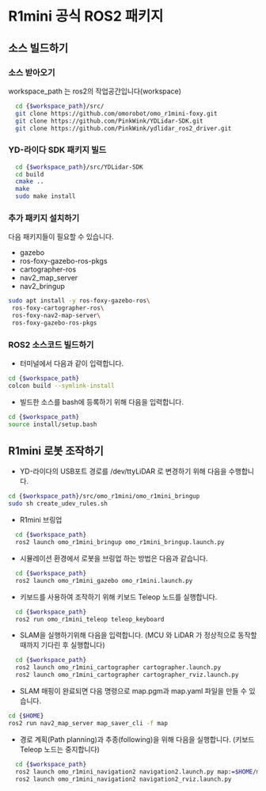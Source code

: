 # R1mini 공식 ROS2 패키지

## 소스 빌드하기

### 소스 받아오기

workspace_path 는 ros2의 작업공간입니다(workspace) 
```bash
  cd {$workspace_path}/src/
  git clone https://github.com/omorobot/omo_r1mini-foxy.git
  git clone https://github.com/PinkWink/YDLidar-SDK.git
  git clone https://github.com/PinkWink/ydlidar_ros2_driver.git
```

### YD-라이다 SDK 패키지 빌드

```bash
  cd {$workspace_path}/src/YDLidar-SDK
  cd build
  cmake ..
  make
  sudo make install
```
### 추가 패키지 설치하기

다음 패키지들이 필요할 수 있습니다.  
- gazebo 
- ros-foxy-gazebo-ros-pkgs
- cartographer-ros  
- nav2_map_server
- nav2_bringup

```bash
sudo apt install -y ros-foxy-gazebo-ros\
 ros-foxy-cartographer-ros\
 ros-foxy-nav2-map-server\
 ros-foxy-gazebo-ros-pkgs

```

### ROS2 소스코드 빌드하기

- 터미널에서 다음과 같이 입력합니다.

```bash
cd {$workspace_path}
colcon build --symlink-install
```

- 빌드한 소스를 bash에 등록하기 위해 다음을 입력합니다.

```bash
cd {$workspace_path}
source install/setup.bash
```

## R1mini 로봇 조작하기

- YD-라이다의 USB포트 경로를 /dev/ttyLiDAR 로 변경하기 위해 다음을 수행합니다.

```bash
cd {$workspace_path}/src/omo_r1mini/omo_r1mini_bringup
sudo sh create_udev_rules.sh
```

- R1mini 브링업

```bash
  cd {$workspace_path}
  ros2 launch omo_r1mini_bringup omo_r1mini_bringup.launch.py
```

- 시뮬레이션 환경에서 로봇을 브링업 하는 방법은 다음과 같습니다.
```bash
  cd {$workspace_path}
  ros2 launch omo_r1mini_gazebo omo_r1mini.launch.py
```

- 키보드를 사용하여 조작하기 위해 키보드 Teleop 노드를 실행합니다.

```bash
  cd {$workspace_path}
  ros2 run omo_r1mini_teleop teleop_keyboard
```

- SLAM을 실행하기위해 다음을 입력합니다. (MCU 와 LiDAR 가 정상적으로 동작할때까지 기다린 후 실행합니다)

```bash
  cd {$workspace_path}
  ros2 launch omo_r1mini_cartographer cartographer.launch.py
  ros2 launch omo_r1mini_cartographer cartographer_rviz.launch.py
```
- SLAM 매핑이 완료되면 다음 명령으로 map.pgm과 map.yaml 파일을 만들 수 있습니다.

```bash
cd {$HOME}
ros2 run nav2_map_server map_saver_cli -f map
```

- 경로 계획(Path planning)과 추종(following)을 위해 다음을 실행합니다. (키보드 Teleop 노드는 중지합니다)
```bash
  cd {$workspace_path}
  ros2 launch omo_r1mini_navigation2 navigation2.launch.py map:=$HOME/map.yaml
  ros2 launch omo_r1mini_navigation2 navigation2_rviz.launch.py
```